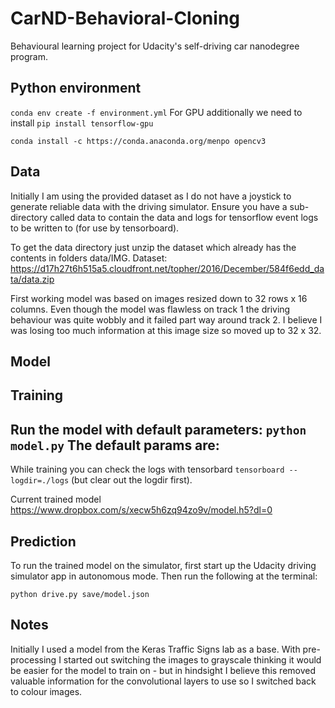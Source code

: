 # CarND-Behavioral-Cloning
Behavioural learning project for Udacity's self-driving car nanodegree program.

## Python environment
`conda env create -f environment.yml`
For GPU additionally we need to install `pip install tensorflow-gpu`

`conda install -c https://conda.anaconda.org/menpo opencv3`


## Data
Initially I am using the provided dataset as I do not have a joystick to generate reliable data with the driving simulator.
Ensure you have a sub-directory called data to contain the data and logs for tensorflow event logs to be written to (for use by tensorboard).

To get the data directory just unzip the dataset which already has the contents in folders data/IMG.
Dataset: https://d17h27t6h515a5.cloudfront.net/topher/2016/December/584f6edd_data/data.zip

First working model was based on images resized down to 32 rows x 16 columns. Even though the model was flawless on track 1 the driving behaviour was quite wobbly and it failed part way around track 2. I believe I was losing too much information at this image size so moved up to 32 x 32.


## Model
<describe model here>


## Training
Run the model with default parameters: `python model.py`
The default params are:
-

While training you can check the logs with tensorbard `tensorboard --logdir=./logs` (but clear out the logdir first).

Current trained model https://www.dropbox.com/s/xecw5h6zq94zo9v/model.h5?dl=0


## Prediction
To run the trained model on the simulator, first start up the Udacity driving simulator app in autonomous mode.
Then run the following at the terminal:
```
python drive.py save/model.json
```

## Notes
Initially I used a model from the Keras Traffic Signs lab as a base. With pre-processing I started out switching the images to grayscale thinking it would be easier for the model to train on - but in hindsight I believe this removed valuable information for the convolutional layers to use so I switched back to colour images.
